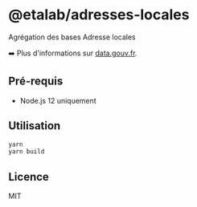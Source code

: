 # @etalab/adresses-locales

Agrégation des bases Adresse locales

➡️ Plus d'informations sur [data.gouv.fr](https://www.data.gouv.fr/fr/datasets/5cc718ff634f4170dd8ba0ca/).

## Pré-requis

* Node.js 12 uniquement

## Utilisation

```bash
yarn
yarn build
```

## Licence

MIT

